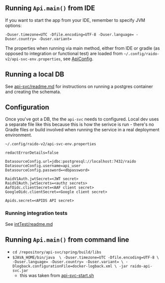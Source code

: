 
## Running `Api.main()` from IDE

If you want to start the app from your IDE, remember to specify JVM options:

`-Duser.timezone=UTC -Dfile.encoding=UTF-8 -Duser.language= -Duser.country= -Duser.variant=`

The properties when running via main method, either from IDE or gradle (as 
opposed to integration or functional test) are loaded from 
`~/.config/raido-v2/api-svc-env.properties`, see
[ApiConfig](./src/main/java/raido/apisvc/spring/config/ApiConfig.java).


## Running a local DB

See [api-svc/readme.md](../readme.md) for instructions on running a postgres 
container and creating the schemata.


## Configuration

Once you've got a DB, the the `api-svc` needs to configured.
Local dev uses a separate file like this because this is how the serivce is 
run - there's no Gradle files or build involved when running the service in 
a real deployment environment. 

`~/.config/raido-v2/api-svc-env.properties`
```properties
redactErrorDetails=false

DatasourceConfig.url=jdbc:postgresql://localhost:7432/raido
DatasourceConfig.username=api_user
DatasourceConfig.password=<dbpassword>

RaidV1Auth.jwtSecret=<JWT secret>
RaidV2Auth.jwtSecrets=<authz secrets>
AafOidc.clientSecret=<AAF client secret>
GoogleOidc.clientSecret=<Google client secret>

Apids.secret=<APIDS API secret>

```


### Running integration tests

See [intTest/readme.md](./src/intTest/readme.md)


## Running `Api.main()` from command line

* `cd /repository/api-svc/spring/build/libs`
* `$JAVA_HOME/bin/java  \
  -Duser.timezone=UTC -Dfile.encoding=UTF-8 \
  -Duser.language= -Duser.country= -Duser.variant= \
  -Dlogback.configurationFile=docker-logback.xml \
  -jar raido-api-svc.jar`
  * this was taken from [api-svc-start.sh](../docker/src/main/docker/script/api-svc-start.sh)
  

